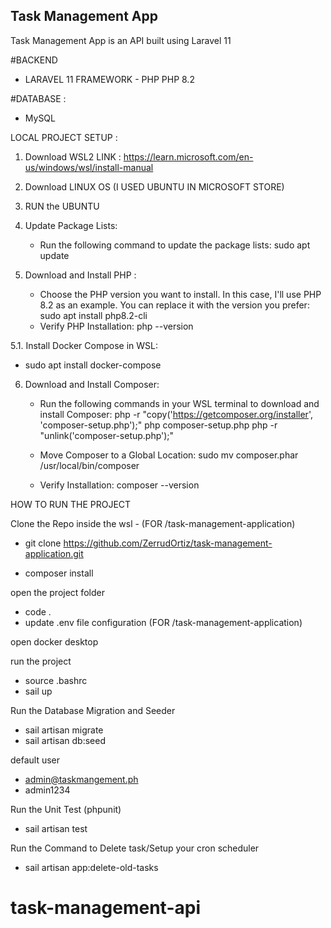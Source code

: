 ## Task Management App

Task Management App is an API built using Laravel 11

#BACKEND 
  - LARAVEL 11 FRAMEWORK - PHP PHP 8.2

#DATABASE :
  -  MySQL

LOCAL PROJECT SETUP : 

1. Download WSL2 
LINK : https://learn.microsoft.com/en-us/windows/wsl/install-manual

2. Download LINUX OS (I USED UBUNTU IN MICROSOFT STORE)

3. RUN the UBUNTU

4. Update Package Lists:
	 - Run the following command to update the package lists:
		 sudo apt update

5. Download and Install PHP : 
	 - Choose the PHP version you want to install. In this case, I'll use PHP 8.2 as an example. You can replace it with the version you prefer:
		 sudo apt install php8.2-cli
	 - Verify PHP Installation:
	   php --version

5.1. Install Docker Compose in WSL:
   - sudo apt install docker-compose

6. Download and Install Composer:

	- Run the following commands in your WSL terminal to download and install Composer:
			php -r "copy('https://getcomposer.org/installer', 'composer-setup.php');"
			php composer-setup.php
			php -r "unlink('composer-setup.php');"

	- Move Composer to a Global Location:
			sudo mv composer.phar /usr/local/bin/composer
	- Verify Installation:
		  composer --version


HOW TO RUN THE PROJECT


Clone the Repo inside the wsl - (FOR /task-management-application)
 - git clone https://github.com/ZerrudOrtiz/task-management-application.git

 - composer install 

open the project folder
 - code .
 - update .env file configuration (FOR /task-management-application)

open docker desktop

run the project
 - source .bashrc
 - sail up

Run the Database Migration and Seeder
 - sail artisan migrate
 - sail artisan db:seed

default user 
 - admin@taskmangement.ph
 - admin1234

Run the Unit Test (phpunit)
 - sail artisan test

Run the Command to Delete task/Setup your cron scheduler
- sail artisan app:delete-old-tasks


# task-management-api
